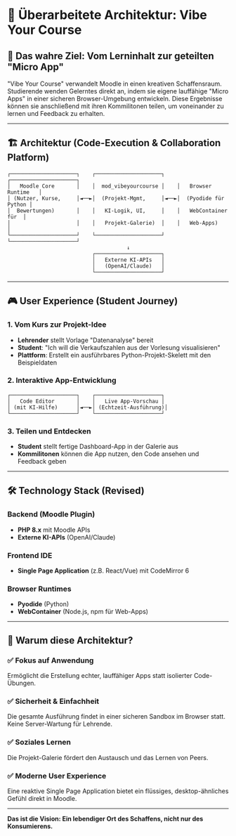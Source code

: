 # 🚀 Überarbeitete Architektur: Vibe Your Course

## 🎯 Das wahre Ziel: Vom Lerninhalt zur geteilten "Micro App"

"Vibe Your Course" verwandelt Moodle in einen kreativen Schaffensraum. Studierende wenden Gelerntes direkt an, indem sie eigene lauffähige "Micro Apps" in einer sicheren Browser-Umgebung entwickeln. Diese Ergebnisse können sie anschließend mit ihren Kommilitonen teilen, um voneinander zu lernen und Feedback zu erhalten.

---

## 🏗 Architektur (Code-Execution & Collaboration Platform)

```
┌─────────────────────┐    ┌─────────────────────┐    ┌─────────────────────┐
│   Moodle Core       │    │  mod_vibeyourcourse │    │   Browser Runtime   │
│ (Nutzer, Kurse,     │◄──►│  (Projekt-Mgmt,     │◄──►│  (Pyodide für Python │
│  Bewertungen)       │    │   KI-Logik, UI,     │    │   WebContainer für  │
│                     │    │   Projekt-Galerie)  │    │   Web-Apps)         │
└─────────────────────┘    └─────────────────────┘    └─────────────────────┘
                                      ↓
                           ┌─────────────────────┐
                           │   Externe KI-APIs   │
                           │   (OpenAI/Claude)   │
                           └─────────────────────┘
```

---

## 🎮 User Experience (Student Journey)

### 1. Vom Kurs zur Projekt-Idee
- **Lehrender** stellt Vorlage "Datenanalyse" bereit
- **Student**: "Ich will die Verkaufszahlen aus der Vorlesung visualisieren"
- **Plattform**: Erstellt ein ausführbares Python-Projekt-Skelett mit den Beispieldaten

### 2. Interaktive App-Entwicklung
```
┌─────────────────────┐    ┌─────────────────────┐
│   Code Editor       │    │   Live App-Vorschau │
│ (mit KI-Hilfe)      │◄──►│ (Echtzeit-Ausführung)│
└─────────────────────┘    └─────────────────────┘
```

### 3. Teilen und Entdecken
- **Student** stellt fertige Dashboard-App in der Galerie aus
- **Kommilitonen** können die App nutzen, den Code ansehen und Feedback geben

---

## 🛠 Technology Stack (Revised)

### Backend (Moodle Plugin)
- **PHP 8.x** mit Moodle APIs
- **Externe KI-APIs** (OpenAI/Claude)

### Frontend IDE  
- **Single Page Application** (z.B. React/Vue) mit CodeMirror 6

### Browser Runtimes
- **Pyodide** (Python)
- **WebContainer** (Node.js, npm für Web-Apps)

---

## 🚀 Warum diese Architektur?

### ✅ Fokus auf Anwendung
Ermöglicht die Erstellung echter, lauffähiger Apps statt isolierter Code-Übungen.

### ✅ Sicherheit & Einfachheit
Die gesamte Ausführung findet in einer sicheren Sandbox im Browser statt. Keine Server-Wartung für Lehrende.

### ✅ Soziales Lernen
Die Projekt-Galerie fördert den Austausch und das Lernen von Peers.

### ✅ Moderne User Experience
Eine reaktive Single Page Application bietet ein flüssiges, desktop-ähnliches Gefühl direkt in Moodle.

---

**Das ist die Vision: Ein lebendiger Ort des Schaffens, nicht nur des Konsumierens.**